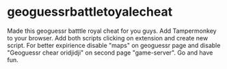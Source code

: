 # geoguessrbattletoyalecheat
Made this geoguessr batttle royal cheat for you guys.
Add Tampermonkey to your browser.
Add both scripts clicking on extension and create new script.
For better expirience disable "maps" on geoguessr page and disable "Geoguessr chear oridjidji" on second page "game-server".
Go and have fun.
